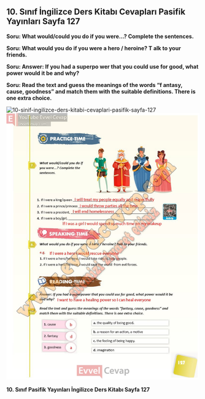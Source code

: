 ## 10. Sınıf İngilizce Ders Kitabı Cevapları Pasifik Yayınları Sayfa 127

**Soru: What would/could you do if you were…? Complete the sentences.**

**Soru: What would you do if you were a hero / heroine? T alk to your friends.**

**Soru: Answer: If you had a superpo wer that you could use for good, what power would it be and why?**

**Soru: Read the text and guess the meanings of the words “f antasy, cause, goodness” and match them with the suitable definitions. There is one extra choice.**

![10-sinif-ingilizce-ders-kitabi-cevaplari-pasifik-sayfa-127]()![10-sinif-ingilizce-ders-kitabi-cevaplari-pasifik-sayfa-127](./image1.webp)

**10. Sınıf Pasifik Yayınları İngilizce Ders Kitabı Sayfa 127**
